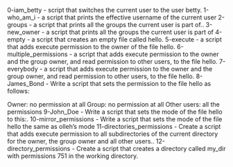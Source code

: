 0-iam_betty - script that switches the current user to the user betty.
1-who_am_i - a script that prints the effective username of the current user
2-groups - a script that prints all the groups the current user is part of..
3-new_owner - a script that prints all the groups the current user is part of
4-empty - a script that creates an empty file called hello.
5-execute - a script that adds execute permission to the owner of the file hello.
6-multiple_permissions - a script that adds execute permission to the owner and the group owner, and read permission to other users, to the file hello.
7-everybody - a script that adds execute permission to the owner and the group owner, and read permission to other users, to the file hello.
8-James_Bond - Write a script that sets the permission to the file hello as follows:

Owner: no permission at all
Group: no permission at all
Other users: all the permissions
9-John_Doe - Write a script that sets the mode of the file hello to this:.
10-mirror_permissions - Write a script that sets the mode of the file hello the same as olleh’s mode
11-directories_permissions - Create a script that adds execute permission to all subdirectories of the current directory for the owner, the group owner and all other users..
12-directory_permissions - Create a script that creates a directory called my_dir with permissions 751 in the working directory.
